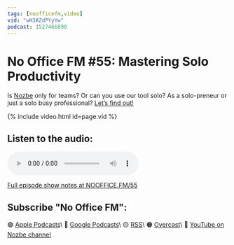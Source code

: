 ```yaml
---
tags: [noofficefm,video]
vid: "wH3AZdPYyYw"
podcast: 1527466890
---
```


# No Office FM #55: Mastering Solo Productivity

Is [Nozbe][n] only for teams? Or can you use our tool solo? As a solo-preneur or just a solo busy professional? [Let’s find out!](https://nozbe.com/blog/nooffice-55-mastering-solo-productivity/)

{% include video.html id=page.vid %}

<!--More-->

## Listen to the audio:

<audio controls>
<source src="https://media.transistor.fm/7f4fb4b7/5b0f0799.mp3" type="audio/mpeg">
</audio>



[Full episode show notes at NOOFFICE.FM/55](https://nooffice.fm/55)

## Subscribe "No Office FM":

🟣 [Apple Podcasts](https://podcasts.apple.com/podcast/no-office/id1527466890)\\
🔵 [Google Podcasts](https://podcasts.google.com/feed/aHR0cHM6Ly9mZWVkcy50cmFuc2lzdG9yLmZtL25vb2ZmaWNl)\\
🟡 [RSS](https://nozbe.com/nooffice.rss)\\
🟠 [Overcast](https://overcast.fm/itunes1527466890/no-office)\\
🔴 [YouTube on Nozbe channel](https://youtube.com/NozbeCom)

<!--podcast: 1527466890-->

[n]: https://michael.gratis/nozbe
[np]: https://michael.gratis/nozbepersonal